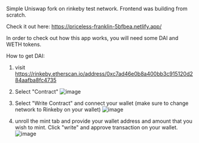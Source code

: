 Simple Uniswap fork on rinkeby test network. Frontend was building from scratch. 

Check it out here: https://priceless-franklin-5bfbea.netlify.app/


In order to check out how this app works, you will need some DAI and WETH tokens.

How to get DAI:

1. visit https://rinkeby.etherscan.io/address/0xc7ad46e0b8a400bb3c915120d284aafba8fc4735
2. Select "Contract" 
![image](https://user-images.githubusercontent.com/64146291/174457971-9f27455b-f7bf-4041-886e-38de0d042855.png)

3. Select "Write Contract" and connect your wallet (make sure to change network to Rinkeby on your wallet)
![image](https://user-images.githubusercontent.com/64146291/174458046-efa8c442-de5c-4c92-9601-441f4b3f21e1.png)

4. unroll the mint tab and provide your wallet address and amount that you wish to mint. Click "write" and approve transaction on your wallet.
![image](https://user-images.githubusercontent.com/64146291/174458176-da6b13bd-75aa-4831-bdd2-56ff9d5fd940.png)
